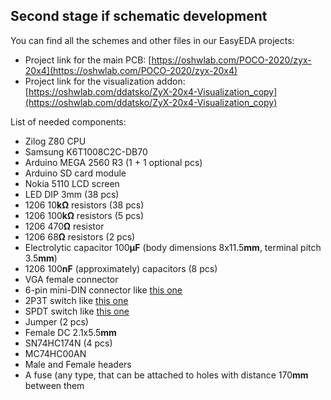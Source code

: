 ## Second stage if schematic development 

You can find all the schemes and other files in our EasyEDA projects:

- Project link for the main PCB: [https://oshwlab.com/POCO-2020/zyx-20x4](https://oshwlab.com/POCO-2020/zyx-20x4)
- Project link for the visualization addon: [https://oshwlab.com/ddatsko/ZyX-20x4-Visualization_copy](https://oshwlab.com/ddatsko/ZyX-20x4-Visualization_copy)


List of needed components:

- Zilog Z80 CPU
- Samsung K6T1008C2C-DB70
- Arduino MEGA 2560 R3 (1 + 1 optional pcs)
- Arduino SD card module
- Nokia 5110 LCD screen
- LED DIP 3mm (38 pcs)
- 1206 10**kΩ** resistors (38 pcs)
- 1206 100**kΩ** resistors (5 pcs)
- 1206 470**Ω** resistor
- 1206 68**Ω** resistors (2 pcs)
- Electrolytic capacitor 100**μF** (body dimensions 8x11.5**mm**, terminal pitch 3.5**mm**)
- 1206 100**nF** (approximately) capacitors (8 pcs)
- VGA female connector
- 6-pin mini-DIN connector like [this one](https://justas-electronics.com.ua/mdc-206/)
- 2P3T switch like [this one](https://justas-electronics.com.ua/ss23d03g5/)
- SPDT switch like [this one](https://justas-electronics.com.ua/s1501/)
- Jumper (2 pcs)
- Female DC 2.1x5.5**mm**
- SN74HC174N (4 pcs)
- MC74HC00AN 
- Male and Female headers
- A fuse (any type, that can be attached to holes with distance 170**mm** between them
